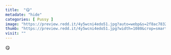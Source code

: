 ```yaml
---
title:  "😋"
metadate: "hide"
categories: [ Pussy ]
image: "https://preview.redd.it/4y5wcni4edo51.jpg?auto=webp&s=2f8ac783235ec7de8f47477f91530b391d7db2bf"
thumb: "https://preview.redd.it/4y5wcni4edo51.jpg?width=1080&crop=smart&auto=webp&s=baa405de157b493f7a49bd0a3eb15eec2ce8b534"
visit: ""
---
```

😋
